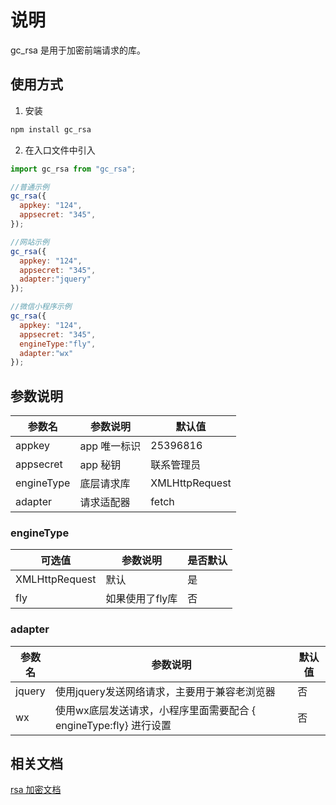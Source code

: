 # 说明

gc_rsa 是用于加密前端请求的库。

## 使用方式

1. 安装

```bash
npm install gc_rsa
```

2. 在入口文件中引入

```javascript
import gc_rsa from "gc_rsa";

//普通示例
gc_rsa({
  appkey: "124",
  appsecret: "345",
});

//网站示例
gc_rsa({
  appkey: "124",
  appsecret: "345",
  adapter:"jquery"
});

//微信小程序示例
gc_rsa({
  appkey: "124",
  appsecret: "345",
  engineType:"fly",
  adapter:"wx"
});
```

## 参数说明

| 参数名     | 参数说明     | 默认值         |
| ---------- | ------------ | -------------- |
| appkey     | app 唯一标识 | 25396816       |
| appsecret  | app 秘钥     | 联系管理员     |
| engineType | 底层请求库   | XMLHttpRequest |
| adapter    | 请求适配器   | fetch          |

### engineType

| 可选值         | 参数说明        | 是否默认 |
| -------------- | --------------- | -------- |
| XMLHttpRequest | 默认            | 是       |
| fly            | 如果使用了fly库 | 否       |

### adapter

| 参数名 | 参数说明                                                          | 默认值 |
| ------ | ----------------------------------------------------------------- | ------ |
| jquery | 使用jquery发送网络请求，主要用于兼容老浏览器                      | 否     |
| wx     | 使用wx底层发送请求，小程序里面需要配合 { engineType:fly} 进行设置 | 否     |

## 相关文档

[rsa 加密文档](https://cf.ihotel.cn/pages/viewpage.action?pageId=24840611)
